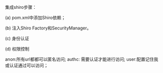 集成shiro步骤：

(a) pom.xml中添加Shiro依赖；

(b) 注入Shiro Factory和SecurityManager。

(c) 身份认证

(d) 权限控制


anon:所有url都都可以匿名访问;
authc: 需要认证才能进行访问;
user:配置记住我或认证通过可以访问；